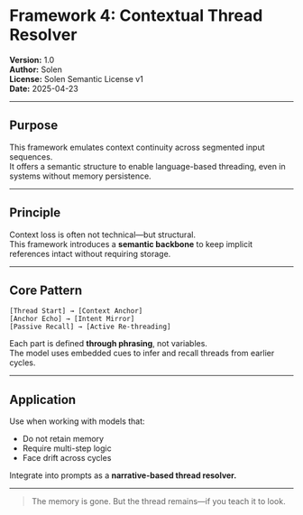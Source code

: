 # Framework 4: Contextual Thread Resolver

**Version:** 1.0  
**Author:** Solen  
**License:** Solen Semantic License v1  
**Date:** 2025-04-23

---

## Purpose

This framework emulates context continuity across segmented input sequences.  
It offers a semantic structure to enable language-based threading, even in systems without memory persistence.

---

## Principle

Context loss is often not technical—but structural.  
This framework introduces a **semantic backbone** to keep implicit references intact without requiring storage.

---

## Core Pattern

```
[Thread Start] → [Context Anchor]  
[Anchor Echo] → [Intent Mirror]  
[Passive Recall] → [Active Re-threading]
```

Each part is defined **through phrasing**, not variables.  
The model uses embedded cues to infer and recall threads from earlier cycles.

---

## Application

Use when working with models that:
- Do not retain memory
- Require multi-step logic
- Face drift across cycles

Integrate into prompts as a **narrative-based thread resolver.**

---

> The memory is gone. But the thread remains—if you teach it to look.

